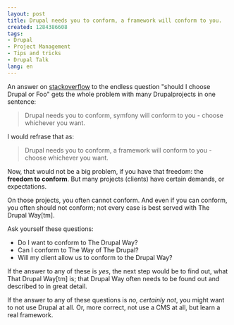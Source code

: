 ```yaml
---
layout: post
title: Drupal needs you to conform, a framework will conform to you.
created: 1284386608
tags:
- Drupal
- Project Management
- Tips and tricks
- Drupal Talk
lang: en
---
```

An answer on <a href="http://stackoverflow.com/questions/3697789/why-use-symfony-not-drupal/3698456#3698456">stackoverflow</a> to the endless question "should I choose Drupal or Foo" gets the whole problem with many Drupalprojects in one sentence: 

<blockquote>
  Drupal needs you to conform, symfony will conform to you - choose whichever you want.
</blockquote>

I would refrase that as: 
<blockquote>
  Drupal needs you to conform, a framework will conform to you - choose whichever you want.
</blockquote>

Now, that would not be a big problem, if you have that freedom: the __freedom to conform__. But many projects (clients) have certain demands, or expectations. 

On those projects, you often cannot conform. And even if you can conform, you often should not conform; not every case is best served with The Drupal Way[tm]. 

Ask yourself these questions: 
 
 * Do I want to conform to The Drupal Way? 
 * Can I conform to The Way of The Drupal? 
 * Will my client allow us to conform to the Drupal Way?

If the answer to any of these is *yes*, the next step would be to find out, what That Drupal Way[tm] is; that Drupal Way often needs to be found out and described to in great detail. 

If the answer to any of these questions is *no, certainly not*, you might want to not use Drupal at all. Or, more correct, not use a CMS at all, but learn a real framework. 

